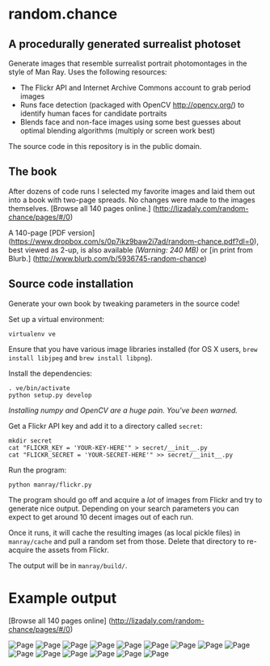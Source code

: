 random.chance
=============

A procedurally generated surrealist photoset
--------------

Generate images that resemble surrealist portrait photomontages in the style of Man Ray. Uses the following resources:

* The Flickr API and Internet Archive Commons account to grab period images
* Runs face detection (packaged with OpenCV http://opencv.org/) to identify human faces for candidate portraits
* Blends face and non-face images using some best guesses about optimal blending algorithms (multiply or screen work best)

The source code in this repository is in the public domain. 

The book
--------

After dozens of code runs I selected my favorite images and laid them out into a book with two-page spreads. No changes were made to the images themselves. [Browse all 140 pages online.] (http://lizadaly.com/random-chance/pages/#/0)

A 140-page [PDF version] (https://www.dropbox.com/s/0p7ikz9baw2i7ad/random-chance.pdf?dl=0), best viewed as 2-up, is also available  *(Warning: 240 MB)* or [in print from Blurb.] (http://www.blurb.com/b/5936745-random-chance)


Source code installation
------------

Generate your own book by tweaking parameters in the source code!

Set up a virtual environment:

```
virtualenv ve
````

Ensure that you have various image libraries installed (for OS X users, `brew install libjpeg` and `brew install libpng`).

Install the dependencies:

```
. ve/bin/activate
python setup.py develop
```

*Installing numpy and OpenCV are a huge pain. You've been warned.*

Get a Flickr API key and add it to a directory called `secret`:

```
mkdir secret
cat "FLICKR_KEY = 'YOUR-KEY-HERE'" > secret/__init__.py
cat "FLICKR_SECRET = 'YOUR-SECRET-HERE'" >> secret/__init__.py
```

Run the program:

```
python manray/flickr.py
```

The program should go off and acquire a _lot_ of images from Flickr and try to generate nice output. Depending on your search parameters you can expect to get around 10 decent images out of each run.

Once it runs, it will cache the resulting images (as local pickle files) in `manray/cache` and pull a random set from those. Delete that directory to re-acquire the assets from Flickr.

The output will be in `manray/build/`.

Example output
==============

[Browse all 140 pages online] (http://lizadaly.com/random-chance/pages/#/0)

![Page](examples/page11.jpg)
![Page](examples/page14.jpg)
![Page](examples/page15.jpg)
![Page](examples/page16.jpg)
![Page](examples/page17.jpg)
![Page](examples/page1.jpg)
![Page](examples/page2.jpg)
![Page](examples/page3.jpg)
![Page](examples/page5.jpg)
![Page](examples/page7.jpg)
![Page](examples/page8.jpg)
![Page](examples/page9.jpg)
![Page](examples/page10.jpg)
![Page](examples/page12.jpg)
![Page](examples/page13.jpg)



